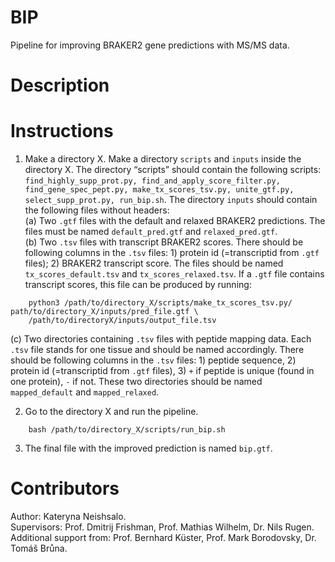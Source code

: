# BIP
Pipeline for improving BRAKER2 gene predictions with MS/MS data.

# Description



# Instructions

1.  Make a directory X. Make a directory ```scripts``` and ```inputs``` inside the directory X. The directory “scripts” should contain the following scripts: ```find_highly_supp_prot.py, find_and_apply_score_filter.py, find_gene_spec_pept.py, make_tx_scores_tsv.py, unite_gtf.py, select_supp_prot.py, run_bip.sh```. The directory ```inputs``` should contain the following files without headers:   
(a) Two ```.gtf``` files with the default and relaxed BRAKER2 predictions. The files must be named ```default_pred.gtf``` and ```relaxed_pred.gtf```.  
(b) Two ```.tsv``` files with transcript BRAKER2 scores. There should be following columns in the ```.tsv``` files: 1) protein id (=transcriptid from ```.gtf``` files); 2) BRAKER2 transcript score. The files should be named ```tx_scores_default.tsv``` and ```tx_scores_relaxed.tsv```. If a ```.gtf``` file contains transcript scores, this file can be produced by running: 
```    
    python3 /path/to/directory_X/scripts/make_tx_scores_tsv.py/ path/to/directory_X/inputs/pred_file.gtf \
    /path/to/directoryX/inputs/output_file.tsv
```  
(c) Two directories containing ```.tsv``` files with peptide mapping data. Each ```.tsv``` file stands for one tissue and should be named accordingly. There should be following columns in the ```.tsv``` files: 1) peptide sequence, 2) protein id (=transcriptid from ```.gtf``` files), 3) ```+``` if peptide is unique (found in one protein), ```-``` if not. These two directories should be named ```mapped_default``` and ```mapped_relaxed```. 

2. Go to the directory X and run the pipeline.
```
    bash /path/to/directory_X/scripts/run_bip.sh  
```
3. The final file with the improved prediction is named ```bip.gtf```.

# Contributors
Author: Kateryna Neishsalo.  
Supervisors: Prof. Dmitrij Frishman, Prof. Mathias Wilhelm, Dr. Nils Rugen.  
Additional support from: Prof. Bernhard Küster, Prof. Mark Borodovsky, Dr. Tomáš Brůna.
